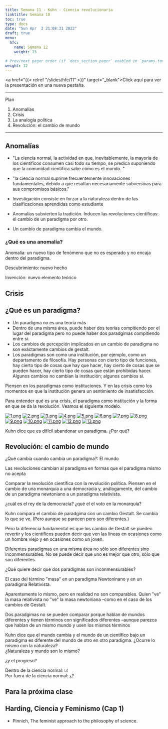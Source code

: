 ```yaml
---
title: Semana 11 - Kuhn - Ciencia revolucionaria
linktitle: Semana 10
toc: true
type: docs
date: "Sun Apr  3 21:08:31 2022"
draft: true
menu:
  hfc:
    name: Semana 12
    weight: 13

# Prev/next pager order (if `docs_section_pager` enabled in `params.toml`)
weight: 12
---
```


<a href="{{< relref "/slides/hfc/11" >}}" target="_blank">Click aquí para ver la presentación en una nueva pestaña.</a>

---

Plan


1.  Anomalías
2.  Crisis
3.  La analogía política
4.  Revolución: el cambio de mundo

--- 
## Anomalías

* "La ciencia normal, la actividad en que, inevitablemente, la mayoría de los científicos consumen casi todo su tiempo, se predica suponiendo que la comunidad científica sabe cómo es el mundo. "
* "la ciencia normal suprime frecuentemente innovaciones fundamentales, debido a que resultan necesariamente subversivas para sus compromisos básicos."
* Investigación consiste en forzar a la naturaleza dentro de las clasificaciones aprendidas como estudiante

* Anomalías subvierten la tradición. Inducen las revoluciones científicas: el cambio de un paradigma por otro.
* Un cambio de paradigma cambia el mundo.

### ¿Qué es una anomalía?

Anomalía: un nuevo tipo de fenómeno que no es esperado y no encaja dentro del paradigma.  

Descubrimiento: nuevo hecho

Invención: nuevo elemento teórico

## Crisis

## ¿Qué es un paradigma?

* Un paradigma no es una teoría más
* Dentro de una misma área, puede haber dos teorías compitiendo por el lugar del paradigma pero no puede haber dos paradgimas compitiendo entre sí.
* Los cambios de percepción implicados en un cambio de paradigma no son exáctamente cambios de gestalt.
* Los paradigmas son como una institución, por ejemplo, como un departamento de filosofía. Hay personas con cierto tipo de funciones, hay cierto tipo de cosas que hay que hacer, hay cierto de cosas que se pueden hacer, hay cierto tipo de cosas que están prohibidas hacer. Algunos cambios no cambian la institución; algunos cambios sí.

Piensen en los paradigmas como instituciones. Y en las crisis como los momentos en que la institución genera un sentimiento de insatisfacción.

Para entender qué es una crisis, el paradigma como institución y la forma en que se da la revolución. Veamos el siguiente modelo.

[![1.png](https://i.postimg.cc/qRpQMzQF/1.png)](https://postimg.cc/nswq3VyK)
[![2.png](https://i.postimg.cc/kXCKbBSM/2.png)](https://postimg.cc/NLNKhGbZ)
[![3.png](https://i.postimg.cc/7YN7Mw13/3.png)](https://postimg.cc/zVVVqmcv)
[![4.png](https://i.postimg.cc/fR29pCrk/4.png)](https://postimg.cc/CR85fGYV)
[![5.png](https://i.postimg.cc/Z5KNw2j1/5.png)](https://postimg.cc/dLpD1WbB)
[![6.png](https://i.postimg.cc/XqbGdzp1/6.png)](https://postimg.cc/MM9p8t01)
[![7.png](https://i.postimg.cc/YSTmq9kH/7.png)](https://postimg.cc/GBJpXbH7)
[![8.png](https://i.postimg.cc/NMT2ycfr/8.png)](https://postimg.cc/R6SZ82tM)
[![9.png](https://i.postimg.cc/s2MhrWkm/9.png)](https://postimg.cc/kVd4N2XR)
[![10.png](https://i.postimg.cc/KjDKNDTG/10.png)](https://postimg.cc/xNqTjHgh)
[![11.png](https://i.postimg.cc/gcV6mmTC/11.png)](https://postimg.cc/hhGG0Wgs)
[![12.png](https://i.postimg.cc/kX7R5LrB/12.png)](https://postimg.cc/grB2SS2W)
[![13.png](https://i.postimg.cc/PrKpvKhK/13.png)](https://postimg.cc/1fn5LG8N)



Kuhn dice que es difícil abandonar un paradigma. ¿Por qué?

## Revolución: el cambio de mundo

¿Qué cambia cuando cambia un paradigma?: El mundo


Las revoluciones cambian al paradigma en formas que el paradigma mismo no acepta

Comparar la revolución científica con la revolución política. Piensen en el cambio de una monarquía a una democracia y, análogamente, del cambio de un paradigma newtoniano a un paradigma relativista.

¿cuál es el rey de la democracia? ¿qué el el voto en la monarquía?

Kuhn compara el cambio de paradgima con un cambio Gestalt. Se cambia lo que se ve. (Pero aunque se parecen pero son diferentes.)

Pero la diferencia fundamental es que los cambio de Gestalt se pueden revertir y los científicos pueden decir que ven las líneas en ocasiones como un hombre viejo y en ocasiones como un joven.

Diferentes paradigmas en una misma área no sólo son diferentes sino inconmensurables. No se puede decir que uno es mejor que otro; sólo que son diferentes.

¿Qué quiere decir que dos paradigmas son inconmensurables?

El caso del término "masa" en un paradigma Newtoninano y en un paradigma Relativista.

Aparentemente lo mismo, pero en realidad no son comparables. Quien "ve" la masa relativista no "ve" la masa newtoniana –como en el caso de los cambios de Gestalt.

Dos paradgimas no se pueden comparar porque hablan de mundos diferentes y tienen términos con significados diferentes –aunque parezca que hablan de un mismo mundo y usen los mismos términos

Kuhn dice que el mundo cambia y el mundo de un científico bajo un paradigma es diferente del mundo de otro en otro paradigma. ¿Ocurre lo mismo con la naturaleza?  
¿Naturaleza y mundo son lo mismo?

¿y el progreso?

Dentro de la ciencia normal: ☑  
Por fuera de la ciencia normal: ¿?

## Para la próxima clase

## Harding, Ciencia y Feminismo (Cap 1)
* Pinnich, The feminist approach to the philosophy of science.
